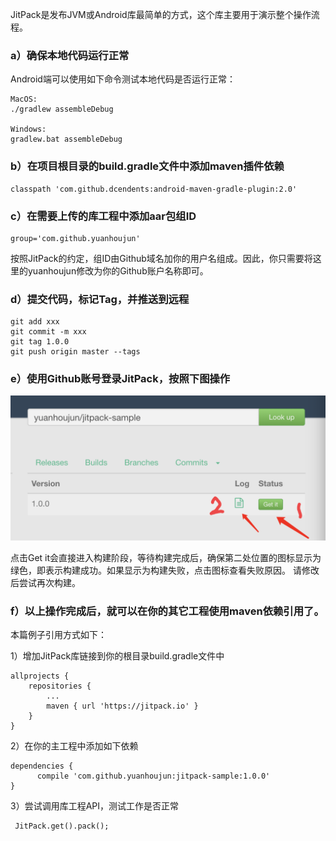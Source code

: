 JitPack是发布JVM或Android库最简单的方式，这个库主要用于演示整个操作流程。

### a）确保本地代码运行正常
Android端可以使用如下命令测试本地代码是否运行正常：

```
MacOS:
./gradlew assembleDebug

Windows:
gradlew.bat assembleDebug
```

### b）在项目根目录的build.gradle文件中添加maven插件依赖

```
classpath 'com.github.dcendents:android-maven-gradle-plugin:2.0'

```

### c）在需要上传的库工程中添加aar包组ID

```
group='com.github.yuanhoujun'
```

按照JitPack的约定，组ID由Github域名加你的用户名组成。因此，你只需要将这里的yuanhoujun修改为你的Github账户名称即可。

### d）提交代码，标记Tag，并推送到远程

```
git add xxx
git commit -m xxx
git tag 1.0.0
git push origin master --tags
```

### e）使用Github账号登录JitPack，按照下图操作
![](https://raw.githubusercontent.com/yuanhoujun/jitpack-sample/master/images/jitpack.png)

点击Get it会直接进入构建阶段，等待构建完成后，确保第二处位置的图标显示为绿色，即表示构建成功。如果显示为构建失败，点击图标查看失败原因。
请修改后尝试再次构建。

### f）以上操作完成后，就可以在你的其它工程使用maven依赖引用了。
本篇例子引用方式如下：

1）增加JitPack库链接到你的根目录build.gradle文件中

```
allprojects {
    repositories {
        ...
        maven { url 'https://jitpack.io' }
    }
}
```

2）在你的主工程中添加如下依赖

```
dependencies {
	  compile 'com.github.yuanhoujun:jitpack-sample:1.0.0'
}
```

3）尝试调用库工程API，测试工作是否正常

```
 JitPack.get().pack();
```